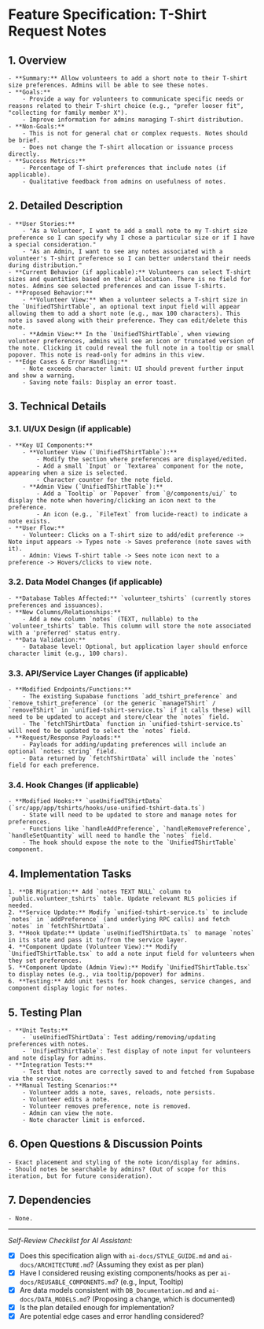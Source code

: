# Feature Specification: T-Shirt Request Notes

## 1. Overview
    - **Summary:** Allow volunteers to add a short note to their T-shirt size preferences. Admins will be able to see these notes.
    - **Goals:**
        - Provide a way for volunteers to communicate specific needs or reasons related to their T-shirt choice (e.g., "prefer looser fit", "collecting for family member X").
        - Improve information for admins managing T-shirt distribution.
    - **Non-Goals:**
        - This is not for general chat or complex requests. Notes should be brief.
        - Does not change the T-shirt allocation or issuance process directly.
    - **Success Metrics:**
        - Percentage of T-shirt preferences that include notes (if applicable).
        - Qualitative feedback from admins on usefulness of notes.

## 2. Detailed Description
    - **User Stories:**
        - "As a Volunteer, I want to add a small note to my T-shirt size preference so I can specify why I chose a particular size or if I have a special consideration."
        - "As an Admin, I want to see any notes associated with a volunteer's T-shirt preference so I can better understand their needs during distribution."
    - **Current Behavior (if applicable):** Volunteers can select T-shirt sizes and quantities based on their allocation. There is no field for notes. Admins see selected preferences and can issue T-shirts.
    - **Proposed Behavior:**
        - **Volunteer View:** When a volunteer selects a T-shirt size in the `UnifiedTShirtTable`, an optional text input field will appear allowing them to add a short note (e.g., max 100 characters). This note is saved along with their preference. They can edit/delete this note.
        - **Admin View:** In the `UnifiedTShirtTable`, when viewing volunteer preferences, admins will see an icon or truncated version of the note. Clicking it could reveal the full note in a tooltip or small popover. This note is read-only for admins in this view.
    - **Edge Cases & Error Handling:**
        - Note exceeds character limit: UI should prevent further input and show a warning.
        - Saving note fails: Display an error toast.

## 3. Technical Details

### 3.1. UI/UX Design (if applicable)
    - **Key UI Components:**
        - **Volunteer View (`UnifiedTShirtTable`):**
            - Modify the section where preferences are displayed/edited.
            - Add a small `Input` or `Textarea` component for the note, appearing when a size is selected.
            - Character counter for the note field.
        - **Admin View (`UnifiedTShirtTable`):**
            - Add a `Tooltip` or `Popover` from `@/components/ui/` to display the note when hovering/clicking an icon next to the preference.
            - An icon (e.g., `FileText` from lucide-react) to indicate a note exists.
    - **User Flow:**
        - Volunteer: Clicks on a T-shirt size to add/edit preference -> Note input appears -> Types note -> Saves preference (note saves with it).
        - Admin: Views T-shirt table -> Sees note icon next to a preference -> Hovers/clicks to view note.

### 3.2. Data Model Changes (if applicable)
    - **Database Tables Affected:** `volunteer_tshirts` (currently stores preferences and issuances).
    - **New Columns/Relationships:**
        - Add a new column `notes` (TEXT, nullable) to the `volunteer_tshirts` table. This column will store the note associated with a 'preferred' status entry.
    - **Data Validation:**
        - Database level: Optional, but application layer should enforce character limit (e.g., 100 chars).

### 3.3. API/Service Layer Changes (if applicable)
    - **Modified Endpoints/Functions:**
        - The existing Supabase functions `add_tshirt_preference` and `remove_tshirt_preference` (or the generic `manageTShirt` / `removeTShirt` in `unified-tshirt-service.ts` if it calls these) will need to be updated to accept and store/clear the `notes` field.
        - The `fetchTShirtData` function in `unified-tshirt-service.ts` will need to be updated to select the `notes` field.
    - **Request/Response Payloads:**
        - Payloads for adding/updating preferences will include an optional `notes: string` field.
        - Data returned by `fetchTShirtData` will include the `notes` field for each preference.

### 3.4. Hook Changes (if applicable)
    - **Modified Hooks:** `useUnifiedTShirtData` (`src/app/app/tshirts/hooks/use-unified-tshirt-data.ts`)
        - State will need to be updated to store and manage notes for preferences.
        - Functions like `handleAddPreference`, `handleRemovePreference`, `handleSetQuantity` will need to handle the `notes` field.
        - The hook should expose the note to the `UnifiedTShirtTable` component.

## 4. Implementation Tasks
    1. **DB Migration:** Add `notes TEXT NULL` column to `public.volunteer_tshirts` table. Update relevant RLS policies if needed.
    2. **Service Update:** Modify `unified-tshirt-service.ts` to include `notes` in `addPreference` (and underlying RPC calls) and fetch `notes` in `fetchTShirtData`.
    3. **Hook Update:** Update `useUnifiedTShirtData.ts` to manage `notes` in its state and pass it to/from the service layer.
    4. **Component Update (Volunteer View):** Modify `UnifiedTShirtTable.tsx` to add a note input field for volunteers when they set preferences.
    5. **Component Update (Admin View):** Modify `UnifiedTShirtTable.tsx` to display notes (e.g., via tooltip/popover) for admins.
    6. **Testing:** Add unit tests for hook changes, service changes, and component display logic for notes.

## 5. Testing Plan
    - **Unit Tests:**
        - `useUnifiedTShirtData`: Test adding/removing/updating preferences with notes.
        - `UnifiedTShirtTable`: Test display of note input for volunteers and note display for admins.
    - **Integration Tests:**
        - Test that notes are correctly saved to and fetched from Supabase via the service.
    - **Manual Testing Scenarios:**
        - Volunteer adds a note, saves, reloads, note persists.
        - Volunteer edits a note.
        - Volunteer removes preference, note is removed.
        - Admin can view the note.
        - Note character limit is enforced.

## 6. Open Questions & Discussion Points
    - Exact placement and styling of the note icon/display for admins.
    - Should notes be searchable by admins? (Out of scope for this iteration, but for future consideration).

## 7. Dependencies
    - None.

---
*Self-Review Checklist for AI Assistant:*
- [X] Does this specification align with `ai-docs/STYLE_GUIDE.md` and `ai-docs/ARCHITECTURE.md`? (Assuming they exist as per plan)
- [X] Have I considered reusing existing components/hooks as per `ai-docs/REUSABLE_COMPONENTS.md`? (e.g., Input, Tooltip)
- [X] Are data models consistent with `DB_Documentation.md` and `ai-docs/DATA_MODELS.md`? (Proposing a change, which is documented)
- [X] Is the plan detailed enough for implementation?
- [X] Are potential edge cases and error handling considered?
